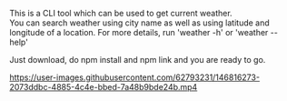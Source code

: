 This is a CLI tool which can be used to get current weather.  
You can search weather using city name as well as using latitude and longitude of a location.
For more details, run 'weather -h' or 'weather --help'

Just download, do npm install and npm link and you are ready to go.



https://user-images.githubusercontent.com/62793231/146816273-2073ddbc-4885-4c4e-bbed-7a48b9bde24b.mp4

